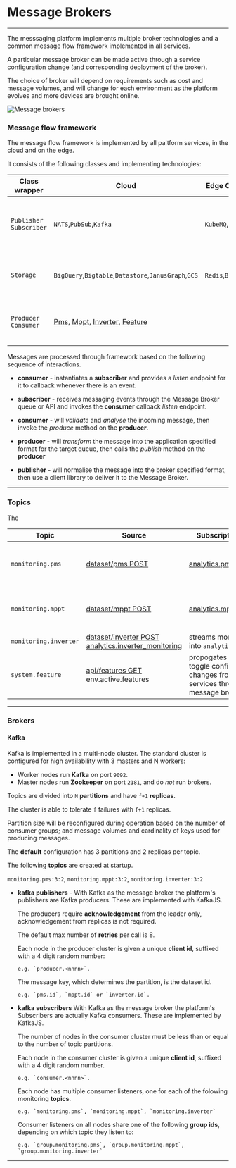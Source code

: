 # Message Brokers
---

The messsaging platform implements multiple broker technologies and a common message flow framework implemented in all services.

A particular message broker can be made active through a service configuration change (and corresponding deployment of the broker). 

The choice of broker will depend on requirements such as cost and message volumes, and will change for each environment as the platform evolves and more devices are brought online.

![Message brokers](/images/message-broker.png)


### Message flow framework

The message flow framework is implemented by all paltform services, in the cloud and on the edge. 
 
It consists of the following classes and implementing technologies:

Class wrapper                 | Cloud                    | Edge Cloud         | Description 
---                           | ---                      | ---                | --- 
`Publisher`<br>`Subscriber`   | `NATS`,`PubSub`,`Kafka`  | `KubeMQ`,`Redis`  | class wrappers for each different Message Broker. 
`Storage`                     | `BigQuery`,`Bigtable`,`Datastore`,`JanusGraph`,`GCS` | `Redis`,`Bitsy` | class wrapper for each different Repository.
`Producer`<br>`Consumer`      | [Pms](/docs/api.sundaya.monitored.equipment/0/routes/devices/dataset/pms/post), [Mppt](/docs/api.sundaya.monitored.equipment/0/routes/devices/dataset/mppt/post), [Inverter](/docs/api.sundaya.monitored.equipment/0/routes/devices/dataset/inverter/post), [Feature](/docs/api.sundaya.monitored.equipment/0/routes/api/features/get) |  | class wrappers for each different Dataset.


Messages are processed through framework based on the following sequence of interactions. 

- **consumer** - instantiates a **subscriber** and provides a _listen_ endpoint for it to callback whenever there is an event.

- **subscriber** - receives messaging events through the Message Broker queue or API and invokes the **consumer** callback _listen_ endpoint. 

- **consumer** - will _validate_ and _analyse_ the incoming message, then invoke the _produce_ method on the **producer**.

- **producer** - will _transform_ the message into the application specified format for the target queue, then calls the _publish_ method on the **producer**

- **publisher** - will normalise the message into the broker specified format, then use a client library to deliver it to the Message Broker.


--- 

### Topics

The 

Topic                   | Source                   | Subscription / Target          | Description 
---                     | ---                      | ---                   | --- 
`monitoring.pms`        | [dataset/pms POST](/docs/api.sundaya.monitored.equipment/0/routes/devices/dataset/pms/post) | [analytics.pms_monitoring](/docs/api.sundaya.monitored.equipment/0/c/Implementation/Datasets/analytics/pms_monitoring) | streams monitoring data into `analytics` repository 
`monitoring.mppt`       | [dataset/mppt POST](/docs/api.sundaya.monitored.equipment/0/routes/devices/dataset/mppt/post) | [analytics.mppt_monitoring](/docs/api.sundaya.monitored.equipment/0/c/Implementation/Datasets/analytics/mppt_monitoring) | streams monitoring data into `analytics` repository 
`monitoring.inverter`   | [dataset/inverter POST](/docs/api.sundaya.monitored.equipment/0/routes/devices/dataset/inverter/post) [analytics.inverter_monitoring](/docs/api.sundaya.monitored.equipment/0/c/Implementation/Datasets/analytics/inverter_monitoring) | streams monitoring data into `analytics` repository 
`system.feature`        | [api/features GET](/docs/api.sundaya.monitored.equipment/0/routes/api/features/get) env.active.features | propogates live feature toggle configuration changes from API host to services through message broker.


---

### Brokers


#### Kafka

Kafka is implemented in a multi-node cluster. The standard cluster is configured for high availability with  3 masters and N workers: 

- Worker nodes run __Kafka__ on port `9092`. 
- Master nodes run __Zookeeper__ on port `2181`, and do _not_ run brokers.

Topics are divided into `N` __partitions__ and have `f+1` __replicas__. 

The cluster is able to tolerate `f` failures with `f+1` replicas. 

Partition size will be reconfigured during operation based on the number of consumer groups; and message volumes and cardinality of keys used for producing messages.

The __default__ configuration has 3 partitions and 2 replicas per topic.

The following __topics__ are created at startup.

  `monitoring.pms:3:2`, `monitoring.mppt:3:2`, `monitoring.inverter:3:2`

- **kafka publishers** - With Kafka as the message broker the platform's publishers are Kafka producers. These are implemented with KafkaJS. 

   The producers require __acknowledgement__ from the leader only, acknowledgement from replicas is not required. 

   The default max number of __retries__ per call is 8.

   Each node in the producer cluster is given a unique __client id__, suffixed with a 4 digit random number:

      e.g. `producer.<nnnn>`.

   The message key, which determines the partition, is the dataset id. 

      e.g. `pms.id`, `mppt.id` or `inverter.id`.   

- **kafka subscribers** With Kafka as the message broker the platform's Subscribers are actually Kafka consumers. These are implemented by KafkaJS. 

   The number of nodes in the consumer cluster must be less than or equal to the number of topic partitions.

   Each node in the consumer cluster is given a unique __client id__, suffixed with a 4 digit random number.

      e.g. `consumer.<nnnn>`.

   Each node has multiple consumer listeners, one for each of the folowing monitoring __topics__.

      e.g. `monitoring.pms`, `monitoring.mppt`, `monitoring.inverter`

   Consumer listeners on all nodes share one of the following __group ids__, depending on which topic they listen to:

      e.g. `group.monitoring.pms`, `group.monitoring.mppt`, `group.monitoring.inverter`

---
